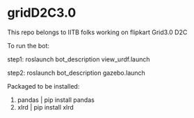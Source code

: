 # gridD2C3.0
This repo belongs to IITB folks working on flipkart Grid3.0 D2C

To run the bot:

step1: roslaunch bot_description view_urdf.launch

step2: roslaunch bot_description gazebo.launch

Packaged to be installed:
1) pandas | pip install pandas
2) xlrd | pip install xlrd

